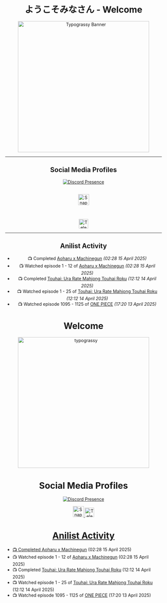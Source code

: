 <div align="center">

# ようこそみなさん - Welcome
<a href="https://github.com/kawarimidoll/typograssy">
    <img 
        src="https://typograssy.deno.dev/api?text=%E3%82%88%E3%81%86%E3%81%93%E3%81%9D%E3%81%BF%E3%81%AA%E3%81%95%E3%82%93%20-%20Sheby--&&l0=none&l1=82d9d0&l2=027353&l3=038c4c&l4=01402e&bg=none&frame=none&speed=100&comment=" 
        alt="Typograssy Banner" 
        width="422">
</a>

</div>

---

<div align="center">

## Social Media Profiles

[![Discord Presence](https://lanyard.cnrad.dev/api/612532963938271232)](https://discord.com/users/612532963938271232)

<br>

<a href="https://www.snapchat.com/add/a.sheby" title="Snapchat Profile">
    <img src="https://www.freepnglogos.com/uploads/snapchat-logo-png-0.png" width="35" alt="Snapchat Logo" />
</a>

&nbsp;&nbsp;

<a href="https://t.me/ASheby" title="Telegram Profile">
    <img src="https://www.freepnglogos.com/uploads/telegram-logo-png-0.png" width="30" alt="Telegram Logo" />
</a>

</div>

---

<div align="center">

## Anilist Activity

<!-- ANILIST_ACTIVITY:start -->

-   📺 Completed [Aoharu x Machinegun](https://anilist.co/anime/21078) *(02:28 15 April 2025)*
-   📺 Watched episode 1 - 12 of [Aoharu x Machinegun](https://anilist.co/anime/21078) *(02:28 15 April 2025)*
-   📺 Completed [Touhai: Ura Rate Mahjong Touhai Roku](https://anilist.co/anime/173263) *(12:12 14 April 2025)*
-   📺 Watched episode 1 - 25 of [Touhai: Ura Rate Mahjong Touhai Roku](https://anilist.co/anime/173263) *(12:12 14 April 2025)*
-   📺 Watched episode 1095 - 1125 of [ONE PIECE](https://anilist.co/anime/21) *(17:20 13 April 2025)*

<!-- ANILIST_ACTIVITY:end -->

</div>









<div align="center">

# Welcome
<a href="https://github.com/kawarimidoll/typograssy">
    <img alt="typograssy" src="https://typograssy.deno.dev/api?text=%E3%82%88%E3%81%86%E3%81%93%E3%81%9D%E3%81%BF%E3%81%AA%E3%81%95%E3%82%93%20-%20Sheby--&&l0=none&l1=82d9d0&l2=027353&l3=038c4c&l4=01402e&bg=none&frame=none&speed=100&comment=" width="421.99">
</a>

</div>

<div align="center">

# Social Media Profiles

[![Discord Presence](https://lanyard.cnrad.dev/api/612532963938271232)](https://discord.com/users/612532963938271232)


<a href="https://www.snapchat.com/add/a.sheby" title="Snapchat Profile">
    <img src="https://www.freepnglogos.com/uploads/snapchat-logo-png-0.png" width="35" alt="Snapchat Logo" />


<a href="https://t.me/ASheby" title="Telegram Profile">
    <img src="https://www.freepnglogos.com/uploads/telegram-logo-png-0.png" width="30" alt="Telegram Logo" />


</div>

<div align="center">

# Anilist Activity

</div>

<!-- ANILIST_ACTIVITY:start -->

-   📺 Completed [Aoharu x Machinegun](https://anilist.co/anime/21078) (02:28 15 April 2025)
-   📺 Watched episode 1 - 12 of [Aoharu x Machinegun](https://anilist.co/anime/21078) (02:28 15 April 2025)
-   📺 Completed [Touhai: Ura Rate Mahjong Touhai Roku](https://anilist.co/anime/173263) (12:12 14 April 2025)
-   📺 Watched episode 1 - 25 of [Touhai: Ura Rate Mahjong Touhai Roku](https://anilist.co/anime/173263) (12:12 14 April 2025)
-   📺 Watched episode 1095 - 1125 of [ONE PIECE](https://anilist.co/anime/21) (17:20 13 April 2025)

<!-- ANILIST_ACTIVITY:end -->
